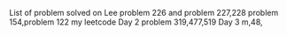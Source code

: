List of problem solved on Lee
problem 226 and problem 227,228
problem 154,problem 122
my leetcode
Day 2
problem 319,477,519
Day 3 m,48,
 

